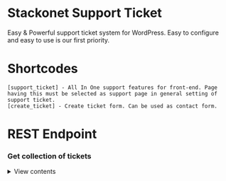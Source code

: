 # Stackonet Support Ticket
Easy & Powerful support ticket system for WordPress. Easy to configure and easy to use is our first priority.

# Shortcodes
```
[support_ticket] - All In One support features for front-end. Page having this must be selected as support page in general setting of support ticket.
[create_ticket] - Create ticket form. Can be used as contact form.
```

# REST Endpoint

### Get collection of tickets

<details>
<summary>View contents</summary>


Endpoint

`[GET /wp-json/stackonet-support-ticket/v1/tickets]`

Params:

| Property          | Type      | Required  | Default   | Description                                                           |
|-------------------|-----------|-----------|-----------|-----------------------------------------------------------------------|
| `page`            | integer   | **no**    | `1`       | Current page of the collection.                                       |
| `per_page`        | integer   | **no**    | `10`      | Maximum number of items to be returned in result set.                 |
| `search`          | string    | **no**    | `null`    | Limit results to those matching a string.                             |
| `city`            | string    | **no**    | `null`    | Limit results to those matching a city.                               |
| `ticket_status`   | integer   | **no**    | `null`    | Limit results to those matching ticket status.                        |
| `ticket_category` | integer   | **no**    | `null`    | Limit results to those matching ticket category.                      |
| `ticket_priority` | integer   | **no**    | `null`    | Limit results to those matching ticket priority.                      |
| `agent`           | integer   | **no**    | `null`    | Agent user id. Limit results to those matching support ticket agents  |


</details>
